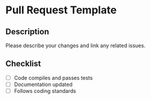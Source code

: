 # Pull Request Template

## Description

Please describe your changes and link any related issues.

## Checklist
- [ ] Code compiles and passes tests
- [ ] Documentation updated
- [ ] Follows coding standards
